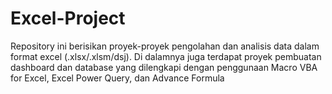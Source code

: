 # Excel-Project
Repository ini berisikan proyek-proyek pengolahan dan analisis data dalam format excel (.xlsx/.xlsm/dsj). Di dalamnya juga terdapat proyek pembuatan dashboard dan database yang dilengkapi dengan penggunaan Macro VBA for Excel, Excel Power Query, dan Advance Formula
